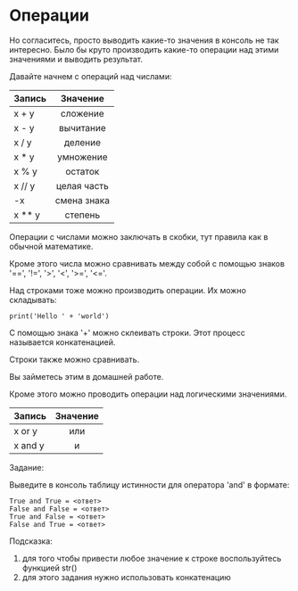 # Операции

Но согласитесь, просто выводить какие-то значения в консоль не так интересно. Было бы круто производить какие-то операции над этими значениями и выводить результат. 

Давайте начнем с операций над числами:

| Запись        | Значение      |
| ------------- |:-------------:|
| x + y         | сложение      |
| x - y         | вычитание     |
| x / y         | деление       |
| x * y         | умножение     |
| x % y         | остаток       |
| x // y        | целая часть   |
| -x            | смена знака   |
| x ** y        | степень       |

Операции с числами можно заключать в скобки, тут правила как в обычной математике. 

Кроме этого числа можно сравнивать между собой с помощью знаков '==', '!=', '>', '<', '>=', '<='. 

Над строками тоже можно производить операции. Их можно складывать:

```
print('Hello ' + 'world')
```

С помощью знака '+' можно склеивать строки. Этот процесс называется конкатенацией.

Строки также можно сравнивать.

Вы займетесь этим в домашней работе.

Кроме этого можно проводить операции над логическими значениями.

| Запись        | Значение      |
| ------------- |:-------------:|
| x or y        | или           |
| x and y       | и             |

Задание:

Выведите в консоль таблицу истинности для оператора 'and' в формате:

```
True and True = <ответ>
False and False = <ответ>
True and False = <ответ>
False and True = <ответ>
```

Подсказка: 
1. для того чтобы привести любое значение к строке воспользуйтесь функцией str()
2. для этого задания нужно использовать конкатенацию

